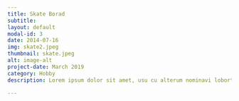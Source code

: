 ```yaml
---
title: Skate Borad
subtitle: 
layout: default
modal-id: 3
date: 2014-07-16
img: skate2.jpeg
thumbnail: skate.jpeg
alt: image-alt
project-date: March 2019
category: Hobby
description: Lorem ipsum dolor sit amet, usu cu alterum nominavi lobortis. At duo novum diceret. Tantas apeirian vix et, usu sanctus postulant inciderint ut, populo diceret necessitatibus in vim. Cu eum dicam feugiat noluisse.

---
```

